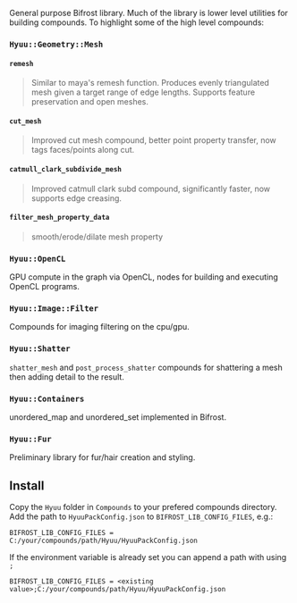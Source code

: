 General purpose Bifrost library. Much of the library is lower level utilities for building compounds. To highlight some of the high level compounds:

### `Hyuu::Geometry::Mesh`

#### `remesh`
  > Similar to maya's remesh function. Produces evenly triangulated mesh given a target range of edge lengths. Supports feature preservation and open meshes.

#### `cut_mesh`
> Improved cut mesh compound, better point property transfer, now tags faces/points along cut.

#### `catmull_clark_subdivide_mesh`
> Improved catmull clark subd compound, significantly faster, now supports edge creasing.

#### `filter_mesh_property_data`
> smooth/erode/dilate mesh property

### `Hyuu::OpenCL`
GPU compute in the graph via OpenCL, nodes for building and executing OpenCL programs.

### `Hyuu::Image::Filter`
Compounds for imaging filtering on the cpu/gpu.

### `Hyuu::Shatter`
`shatter_mesh` and `post_process_shatter` compounds for shattering a mesh then adding detail to the result.

### `Hyuu::Containers`
unordered_map and unordered_set implemented in Bifrost.

### `Hyuu::Fur`
Preliminary library for fur/hair creation and styling.


## Install

Copy the `Hyuu` folder in `Compounds` to your prefered compounds directory. Add the path to `HyuuPackConfig.json` to `BIFROST_LIB_CONFIG_FILES`, e.g.:

```
BIFROST_LIB_CONFIG_FILES = C:/your/compounds/path/Hyuu/HyuuPackConfig.json
```

If the environment variable is already set you can append a path with using `;`

```
BIFROST_LIB_CONFIG_FILES = <existing value>;C:/your/compounds/path/Hyuu/HyuuPackConfig.json
```
